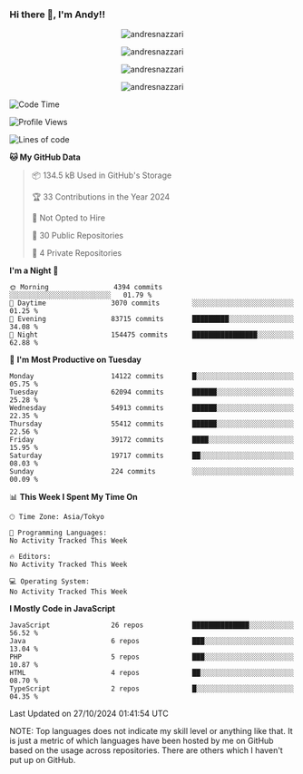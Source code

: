### Hi there 👋, I'm Andy!!

<p align="center" >
  <img src="https://github-profile-trophy.vercel.app/?username=AndresNazzari&theme=dracula&column=-1" alt="andresnazzari"/>
</p>

<p align="center">
  <img  src="https://github-readme-stats.vercel.app/api?username=AndresNazzari&count_private=true&show_icons=true&theme=dracula" alt="andresnazzari"/>
</p>
<p align="center">
  <img  src="https://github-readme-stats.vercel.app/api/top-langs/?username=AndresNazzari&layout=compact" alt="andresnazzari"/>
</p>
<p align="center" >
  <img src="https://github-readme-stats.vercel.app/api/wakatime?username=AndresNazzari" alt="andresnazzari"/>
</p>

<!--START_SECTION:waka-->
![Code Time](http://img.shields.io/badge/Code%20Time-966%20hrs%209%20mins-blue)

![Profile Views](http://img.shields.io/badge/Profile%20Views-0-blue)

![Lines of code](https://img.shields.io/badge/From%20Hello%20World%20I%27ve%20Written-47.8%20million%20lines%20of%20code-blue)

**🐱 My GitHub Data** 

> 📦 134.5 kB Used in GitHub's Storage 
 > 
> 🏆 33 Contributions in the Year 2024
 > 
> 🚫 Not Opted to Hire
 > 
> 📜 30 Public Repositories 
 > 
> 🔑 4 Private Repositories 
 > 
**I'm a Night 🦉** 

```text
🌞 Morning                4394 commits        ░░░░░░░░░░░░░░░░░░░░░░░░░   01.79 % 
🌆 Daytime                3070 commits        ░░░░░░░░░░░░░░░░░░░░░░░░░   01.25 % 
🌃 Evening                83715 commits       █████████░░░░░░░░░░░░░░░░   34.08 % 
🌙 Night                  154475 commits      ████████████████░░░░░░░░░   62.88 % 
```
📅 **I'm Most Productive on Tuesday** 

```text
Monday                   14122 commits       █░░░░░░░░░░░░░░░░░░░░░░░░   05.75 % 
Tuesday                  62094 commits       ██████░░░░░░░░░░░░░░░░░░░   25.28 % 
Wednesday                54913 commits       ██████░░░░░░░░░░░░░░░░░░░   22.35 % 
Thursday                 55412 commits       ██████░░░░░░░░░░░░░░░░░░░   22.56 % 
Friday                   39172 commits       ████░░░░░░░░░░░░░░░░░░░░░   15.95 % 
Saturday                 19717 commits       ██░░░░░░░░░░░░░░░░░░░░░░░   08.03 % 
Sunday                   224 commits         ░░░░░░░░░░░░░░░░░░░░░░░░░   00.09 % 
```


📊 **This Week I Spent My Time On** 

```text
🕑︎ Time Zone: Asia/Tokyo

💬 Programming Languages: 
No Activity Tracked This Week

🔥 Editors: 
No Activity Tracked This Week

💻 Operating System: 
No Activity Tracked This Week
```

**I Mostly Code in JavaScript** 

```text
JavaScript               26 repos            ██████████████░░░░░░░░░░░   56.52 % 
Java                     6 repos             ███░░░░░░░░░░░░░░░░░░░░░░   13.04 % 
PHP                      5 repos             ███░░░░░░░░░░░░░░░░░░░░░░   10.87 % 
HTML                     4 repos             ██░░░░░░░░░░░░░░░░░░░░░░░   08.70 % 
TypeScript               2 repos             █░░░░░░░░░░░░░░░░░░░░░░░░   04.35 % 
```




 Last Updated on 27/10/2024 01:41:54 UTC
<!--END_SECTION:waka-->

NOTE: Top languages does not indicate my skill level or anything like that. It is just a metric of which languages have been hosted by me on GitHub based on the usage across repositories. There are others which I haven't put up on GitHub.

<!-- Here are some ideas to get you started:

-   🔭 I’m currently working on ...
-   🌱 I’m currently learning ...
-   👯 I’m looking to collaborate on ...
-   🤔 I’m looking for help with ...
-   💬 Ask me about ...
-   📫 How to reach me: ...
-   😄 Pronouns: ...
-   ⚡ Fun fact: ... -->
